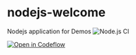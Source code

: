 # nodejs-welcome
Nodejs application for Demos
![Node.js CI](https://github.com/debianmaster/nodejs-welcome/workflows/Node.js%20CI/badge.svg)

[![Open in Codeflow](https://developer.stackblitz.com/img/open_in_codeflow.svg)](https:///pr.new/github.com/maximilianoPizarro/LFS274-nodejs-sample/edit/main/server.js)
